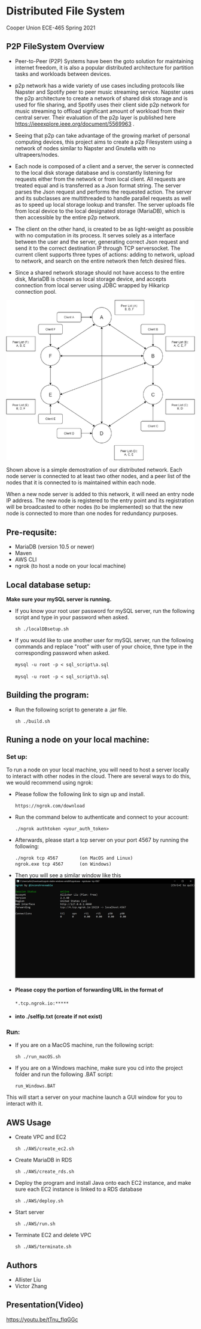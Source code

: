 # Distributed File System
Cooper Union ECE-465 Spring 2021

## P2P FileSystem Overview

- Peer-to-Peer (P2P) Systems have been the goto solution for maintaining internet freedom, it is also a popular distributed architecture for partition tasks and workloads between devices.

- p2p network has a wide variety of use cases including protocols like Napster and Spotify peer to peer music streaming service. Napster uses the p2p architecture to create a network of shared disk storage and is used for file sharing, and Spotify uses their client side p2p network for music streaming to offload significant amount of workload from their central server. Their evaluation of the p2p layer is published here https://ieeexplore.ieee.org/document/5569963 .

- Seeing that p2p can take advantage of the growing market of personal computing devices, this project aims to create a p2p Filesystem using a network of nodes similar to Napster and Gnutella with no ultrapeers/nodes.

- Each node is composed of a client and a server, the server is connected to the local disk storage database and is constantly listening for requests either from the network or from local client. All requests are treated equal and is transferred as a Json format string. The server parses the Json request and performs the requested action. The server and its subclasses are multithreaded to handle parallel requests as well as to speed up local storage lookup and transfer. The server uploads file from local device to the local designated storage (MariaDB), which is then accessible by the entire p2p network.

- The client on the other hand, is created to be as light-weight as possible with no computation in its process. It serves solely as a interface between the user and the server, generating correct Json request and send it to the correct destination IP through TCP serversocket. The current client supports three types of actions: adding to network, upload to network, and search on the entire network then fetch desired files.

- Since a shared network storage should not have access to the entire disk, MariaDB is chosen as local storage device, and accepts connection from local server using JDBC wrapped by Hikaricp connection pool.

![alt text](https://github.com/Victoooooor/ECE-465-Cloud-Computing/blob/main/ECE465_MVP4.png?raw=true)

   Shown above is a simple demostration of our distributed network. Each node server is connected to at least two other nodes, and a peer list of the nodes that it is connected to is maintained within each node.

   When a new node server is added to this network, it will need an entry node IP address. The new node is registered to the entry point and its registration will be broadcasted to other nodes (to be implemented) so that the new node is connected to more than one nodes for redundancy purposes.

## Pre-requsite:

  - MariaDB (version 10.5 or newer)
  - Maven
  - AWS CLI
  - ngrok (to host a node on your local machine)

## Local database setup:

  **Make sure your mySQL server is running.**

  - If you know your root user password for mySQL server, run the following script and type in your password when asked.

        sh ./localDBsetup.sh

  - If you would like to use another user for mySQL server, run the following commands and replace "root" with user of your choice, thne type in the corresponding password when asked.

        mysql -u root -p < sql_script\a.sql

        mysql -u root -p < sql_script\b.sql

## Building the program:

  - Run the following script to generate a .jar file.

        sh ./build.sh

## Runing a node on your local machine:

### Set up:

  To run a node on your local machine, you will need to host a server locally to interact with other nodes in the cloud. There are several ways to do this, we would recommend using ngrok:

  - Please follow the following link to sign up and install.

        https://ngrok.com/download

  - Run the command below to authenticate and connect to your account:

        ./ngrok authtoken <your_auth_token>

  - Afterwards, please start a tcp server on your port 4567 by running the following:

        ./ngrok tcp 4567        (on MacOS and Linux)
        ngrok.exe tcp 4567      (on Windows)

  - Then you will see a similar window like this![alt text](https://github.com/Victoooooor/ECE-465-Cloud-Computing/blob/frontend/ngrok.png?raw=true)


  - #### **Please copy the portion of forwarding URL in the format of**

        *.tcp.ngrok.io:*****

  - #### **into ./selfip.txt (create if not exist)**


### Run:

  - If you are on a MacOS machine, run the following script:

        sh ./run_macOS.sh

  - If you are on a Windows machine, make sure you cd into the project folder and run the following .BAT script:

        run_Windows.BAT

  This will start a server on your machine launch a GUI window for you to interact with it.

## AWS Usage

- Create VPC and EC2

      sh ./AWS/create_ec2.sh

- Create MariaDB in RDS

      sh ./AWS/create_rds.sh

- Deploy the program and install Java onto each EC2 instance, and make sure each EC2 instance is linked to a RDS database

      sh ./AWS/deploy.sh

- Start server

      sh ./AWS/run.sh

- Terminate EC2 and delete VPC

      sh ./AWS/terminate.sh




## Authors

- Allister Liu
- Victor Zhang

## Presentation(Video)

https://youtu.be/tTnu_fIqGGc
